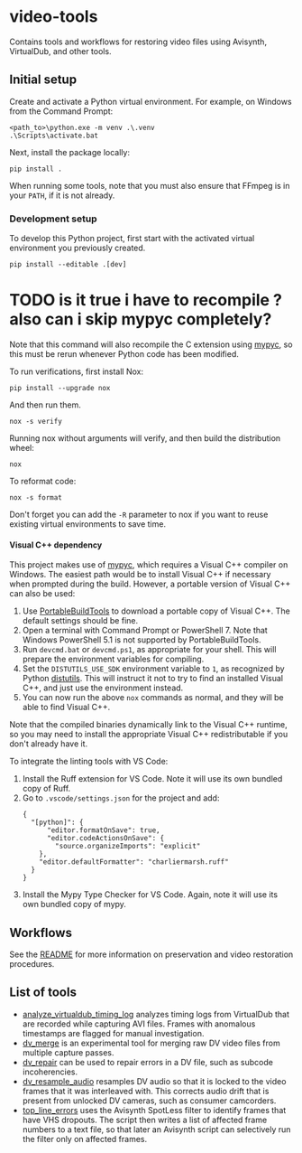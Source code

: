 # video-tools
Contains tools and workflows for restoring video files using Avisynth, VirtualDub, and other tools.

## Initial setup

Create and activate a Python virtual environment.  For example, on Windows from the Command Prompt:

```
<path_to>\python.exe -m venv .\.venv
.\Scripts\activate.bat
```

Next, install the package locally:

```
pip install .
```

When running some tools, note that you must also ensure that FFmpeg is in your `PATH`, if it is not already.

### Development setup

To develop this Python project, first start with the activated virtual environment you previously created.

```
pip install --editable .[dev]
```

# TODO is it true i have to recompile ?  also can i skip mypyc completely?
Note that this command will also recompile the C extension using [mypyc](https://mypyc.readthedocs.io/), so this must be rerun whenever Python code has been modified.

To run verifications, first install Nox:

```
pip install --upgrade nox
```

And then run them.

```
nox -s verify
```

Running nox without arguments will verify, and then build the distribution wheel:

```
nox
```

To reformat code:

```
nox -s format
```

Don't forget you can add the `-R` parameter to nox if you want to reuse existing virtual environments to save time.

#### Visual C++ dependency

This project makes use of [mypyc](https://mypyc.readthedocs.io/), which requires a Visual C++ compiler on Windows.  The easiest path would be to install Visual C++ if necessary when prompted during the build.  However, a portable version of Visual C++ can also be used:

1.  Use [PortableBuildTools](https://github.com/Data-Oriented-House/PortableBuildTools) to download a portable copy of Visual C++.  The default settings should be fine.
2.  Open a terminal with Command Prompt or PowerShell 7.  Note that Windows PowerShell 5.1 is not supported by PortableBuildTools.
2.  Run `devcmd.bat` or `devcmd.ps1`, as appropriate for your shell.  This will prepare the environment variables for compiling.
4.  Set the `DISTUTILS_USE_SDK` environment variable to `1`, as recognized by Python [distutils](https://github.com/pypa/distutils/blob/29debe531dcdddc456be42a62dbac837ee0ccfa0/distutils/_msvccompiler.py#L146).  This will instruct it not to try to find an installed Visual C++, and just use the environment instead.
5.  You can now run the above `nox` commands as normal, and they will be able to find Visual C++.

Note that the compiled binaries dynamically link to the Visual C++ runtime, so you may need to install the appropriate Visual C++ redistributable if you don't already have it.

To integrate the linting tools with VS Code:

1.  Install the Ruff extension for VS Code.  Note it will use its own bundled copy of Ruff.
2.  Go to `.vscode/settings.json` for the project and add:
    ```
    {
      "[python]": {
          "editor.formatOnSave": true,
          "editor.codeActionsOnSave": {
            "source.organizeImports": "explicit"
        },
        "editor.defaultFormatter": "charliermarsh.ruff"
      }
    }
    ```
3.  Install the Mypy Type Checker for VS Code.  Again, note it will use its own bundled copy of mypy.

## Workflows

See the [README](doc/workflows/README.md) for more information on preservation and video restoration procedures.

## List of tools

- [analyze_virtualdub_timing_log](doc/tools/analyze_virtualdub_timing_log.md) analyzes timing logs from VirtualDub that are recorded while capturing AVI files.  Frames with anomalous timestamps are flagged for manual investigation.
- [dv_merge](doc/tools/dv_merge.md) is an experimental tool for merging raw DV video files from multiple capture passes.
- [dv_repair](doc/tools/dv_repair.md) can be used to repair errors in a DV file, such as subcode incoherencies.
- [dv_resample_audio](doc/tools/dv_resample_audio.md) resamples DV audio so that it is locked to the video frames that it was interleaved with.  This corrects audio drift that is present from unlocked DV cameras, such as consumer camcorders.
- [top_line_errors](doc/tools/top_line_errors.md) uses the Avisynth SpotLess filter to identify frames that have VHS dropouts.  The script then writes a list of affected frame numbers to a text file, so that later an Avisynth script can selectively run the filter only on affected frames.
